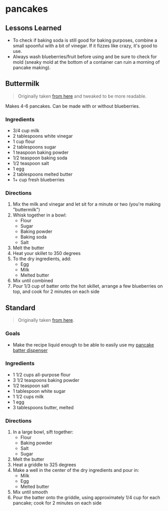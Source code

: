 # pancakes

## Lessons Learned

- To check if baking soda is still good for baking purposes, combine a small spoonful with a bit of vinegar. If it fizzes like crazy, it's good to use.
- Always wash blueberries/fruit before using and be sure to check for mold (sneaky mold at the bottom of a container can ruin a morning of pancake making).

## Buttermilk

> Originally taken [from here](https://pinchofyum.com/fluffiest-blueberry-pancakes) and tweaked to be more readable.

Makes 4-6 pancakes. Can be made with or without blueberries.

### Ingredients

- 3/4 cup milk
- 2 tablespoons white vinegar
- 1 cup flour
- 2 tablespoons sugar
- 1 teaspoon baking powder
- 1/2 teaspoon baking soda
- 1/2 teaspoon salt
- 1 egg
- 2 tablespoons melted butter
- 1+ cup fresh blueberries

### Directions

1. Mix the milk and vinegar and let sit for a minute or two (you're making "buttermilk")
1. Whisk together in a bowl:
    - Flour
    - Sugar
    - Baking powder
    - Baking soda
    - Salt
1. Melt the butter
1. Heat your skillet to 350 degrees
1. To the dry ingredients, add:
    - Egg
    - Milk
    - Melted butter
1. Mix until combined
1. Pour 1/3 cup of batter onto the hot skillet, arrange a few blueberries on top, and cook for 2 minutes on each side

## Standard

> Originally taken [from here](https://www.allrecipes.com/recipe/21014/good-old-fashioned-pancakes/).

### Goals

- Make the recipe liquid enough to be able to easily use my [pancake batter dispenser](https://www.google.com/url?sa=t&rct=j&q=&esrc=s&source=web&cd=31&ved=2ahUKEwjB1rDQ9PnnAhWpHjQIHY5pCykQFjAeegQIAxAB&url=https%3A%2F%2Fwww.amazon.com%2FPancake-Cupcake-Batter-Dispenser-KPKitchen%2Fdp%2FB00R48FNTE&usg=AOvVaw0rVHbNiQsagxs5F0kDy-Mt)

### Ingredients

- 1 1/2 cups all-purpose flour
- 3 1/2 teaspoons baking powder
- 1/2 teaspoon salt
- 1 tablespoon white sugar
- 1 1/2 cups milk
- 1 egg
- 3 tablespoons butter, melted

### Directions

1. In a large bowl, sift together:
    - Flour
    - Baking powder
    - Salt
    - Sugar
1. Melt the butter
1. Heat a griddle to 325 degrees
1. Make a well in the center of the dry ingredients and pour in:
    - Milk
    - Egg
    - Melted butter
1. Mix until smooth
1. Pour the batter onto the griddle, using approximately 1/4 cup for each pancake; cook for 2 minutes on each side
